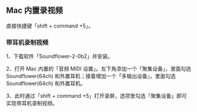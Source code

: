 ## Mac 内置录视频

直接快捷键「shift + command +5」。

### 带耳机录制视频

1、下载软件「Soundflower-2-0b2」并安装。

2、打开 Mac 内置的「音频 MIDI 设置」。左下角添加一个「聚集设备」，里面勾选 Soundflower(64ch) 和外置耳机；接着增加一个「多输出设备」，里面勾选 Soundflower(64ch) 和外置耳机。

3、此时通过「shift + command +5」打开录屏，选项里勾选「聚集设备」即可实现带耳机录制视频。